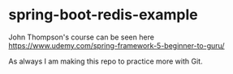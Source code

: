 # spring-boot-redis-example

John Thompson's course can be seen here https://www.udemy.com/spring-framework-5-beginner-to-guru/

As always I am making this repo to practice more with Git.